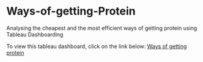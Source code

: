 # Ways-of-getting-Protein
Analysing the cheapest and the most efficient ways of getting protein using Tableau Dashboarding

To view this tableau dashboard, click on the link below:
[Ways of getting protein](https://public.tableau.com/app/profile/akash.deep4789/viz/WaysofgettingProtein/WaysofgettingProtein)

